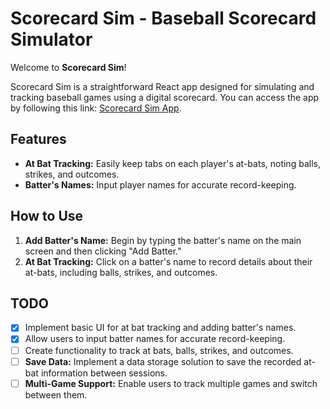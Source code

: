 # Scorecard Sim - Baseball Scorecard Simulator

Welcome to **Scorecard Sim**!

Scorecard Sim is a straightforward React app designed for simulating and tracking baseball games using a digital scorecard. You can access the app by following this link: [Scorecard Sim App](https://scorecard-sim.vercel.app/).

## Features

- **At Bat Tracking:** Easily keep tabs on each player's at-bats, noting balls, strikes, and outcomes.
- **Batter's Names:** Input player names for accurate record-keeping.

## How to Use

1. **Add Batter's Name:** Begin by typing the batter's name on the main screen and then clicking "Add Batter."
2. **At Bat Tracking:** Click on a batter's name to record details about their at-bats, including balls, strikes, and outcomes.


## TODO

- [x] Implement basic UI for at bat tracking and adding batter's names.
- [x] Allow users to input batter names for accurate record-keeping.
- [ ] Create functionality to track at bats, balls, strikes, and outcomes.
- [ ] **Save Data:** Implement a data storage solution to save the recorded at-bat information between sessions.
- [ ] **Multi-Game Support:** Enable users to track multiple games and switch between them.
